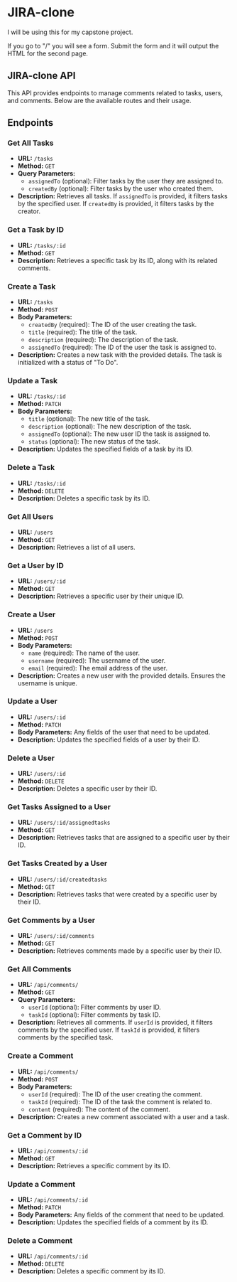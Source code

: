 # JIRA-clone

I will be using this for my capstone project.

If you go to "/" you will see a form. Submit the form and it will output the HTML for the second page.

## JIRA-clone API

This API provides endpoints to manage comments related to tasks, users, and comments. Below are the available routes and their usage.

## Endpoints

### Get All Tasks

- **URL:** `/tasks`
- **Method:** `GET`
- **Query Parameters:**
  - `assignedTo` (optional): Filter tasks by the user they are assigned to.
  - `createdBy` (optional): Filter tasks by the user who created them.
- **Description:** Retrieves all tasks. If `assignedTo` is provided, it filters tasks by the specified user. If `createdBy` is provided, it filters tasks by the creator.

### Get a Task by ID

- **URL:** `/tasks/:id`
- **Method:** `GET`
- **Description:** Retrieves a specific task by its ID, along with its related comments.

### Create a Task

- **URL:** `/tasks`
- **Method:** `POST`
- **Body Parameters:**
  - `createdBy` (required): The ID of the user creating the task.
  - `title` (required): The title of the task.
  - `description` (required): The description of the task.
  - `assignedTo` (required): The ID of the user the task is assigned to.
- **Description:** Creates a new task with the provided details. The task is initialized with a status of "To Do".

### Update a Task

- **URL:** `/tasks/:id`
- **Method:** `PATCH`
- **Body Parameters:**
  - `title` (optional): The new title of the task.
  - `description` (optional): The new description of the task.
  - `assignedTo` (optional): The new user ID the task is assigned to.
  - `status` (optional): The new status of the task.
- **Description:** Updates the specified fields of a task by its ID.

### Delete a Task

- **URL:** `/tasks/:id`
- **Method:** `DELETE`
- **Description:** Deletes a specific task by its ID.

### Get All Users

- **URL:** `/users`
- **Method:** `GET`
- **Description:** Retrieves a list of all users.

### Get a User by ID

- **URL:** `/users/:id`
- **Method:** `GET`
- **Description:** Retrieves a specific user by their unique ID.

### Create a User

- **URL:** `/users`
- **Method:** `POST`
- **Body Parameters:**
  - `name` (required): The name of the user.
  - `username` (required): The username of the user.
  - `email` (required): The email address of the user.
- **Description:** Creates a new user with the provided details. Ensures the username is unique.

### Update a User

- **URL:** `/users/:id`
- **Method:** `PATCH`
- **Body Parameters:** Any fields of the user that need to be updated.
- **Description:** Updates the specified fields of a user by their ID.

### Delete a User

- **URL:** `/users/:id`
- **Method:** `DELETE`
- **Description:** Deletes a specific user by their ID.

### Get Tasks Assigned to a User

- **URL:** `/users/:id/assignedtasks`
- **Method:** `GET`
- **Description:** Retrieves tasks that are assigned to a specific user by their ID.

### Get Tasks Created by a User

- **URL:** `/users/:id/createdtasks`
- **Method:** `GET`
- **Description:** Retrieves tasks that were created by a specific user by their ID.

### Get Comments by a User

- **URL:** `/users/:id/comments`
- **Method:** `GET`
- **Description:** Retrieves comments made by a specific user by their ID.

### Get All Comments

- **URL:** `/api/comments/`
- **Method:** `GET`
- **Query Parameters:**
  - `userId` (optional): Filter comments by user ID.
  - `taskId` (optional): Filter comments by task ID.
- **Description:** Retrieves all comments. If `userId` is provided, it filters comments by the specified user. If `taskId` is provided, it filters comments by the specified task.

### Create a Comment

- **URL:** `/api/comments/`
- **Method:** `POST`
- **Body Parameters:**
  - `userId` (required): The ID of the user creating the comment.
  - `taskId` (required): The ID of the task the comment is related to.
  - `content` (required): The content of the comment.
- **Description:** Creates a new comment associated with a user and a task.

### Get a Comment by ID

- **URL:** `/api/comments/:id`
- **Method:** `GET`
- **Description:** Retrieves a specific comment by its ID.

### Update a Comment

- **URL:** `/api/comments/:id`
- **Method:** `PATCH`
- **Body Parameters:** Any fields of the comment that need to be updated.
- **Description:** Updates the specified fields of a comment by its ID.

### Delete a Comment

- **URL:** `/api/comments/:id`
- **Method:** `DELETE`
- **Description:** Deletes a specific comment by its ID.
